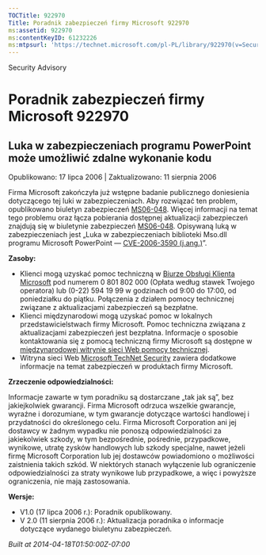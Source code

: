 ```yaml
---
TOCTitle: 922970
Title: Poradnik zabezpieczeń firmy Microsoft 922970
ms:assetid: 922970
ms:contentKeyID: 61232226
ms:mtpsurl: 'https://technet.microsoft.com/pl-PL/library/922970(v=Security.10)'
---
```


Security Advisory

Poradnik zabezpieczeń firmy Microsoft 922970
============================================

Luka w zabezpieczeniach programu PowerPoint może umożliwić zdalne wykonanie kodu
--------------------------------------------------------------------------------

Opublikowano: 17 lipca 2006 | Zaktualizowano: 11 sierpnia 2006

Firma Microsoft zakończyła już wstępne badanie publicznego doniesienia dotyczącego tej luki w zabezpieczeniach. Aby rozwiązać ten problem, opublikowano biuletyn zabezpieczeń [MS06-048](http://technet.microsoft.com/security/bulletin/ms06-048). Więcej informacji na temat tego problemu oraz łącza pobierania dostępnej aktualizacji zabezpieczeń znajdują się w biuletynie zabezpieczeń [MS06-048](http://technet.microsoft.com/security/bulletin/ms06-048). Opisywaną luką w zabezpieczeniach jest „Luka w zabezpieczeniach biblioteki Mso.dll programu Microsoft PowerPoint — [CVE-2006-3590 (j.ang.)](http://www.cve.mitre.org/cgi-bin/cvename.cgi?name=cve-2006-3590)”.

**Zasoby:**

-   Klienci mogą uzyskać pomoc techniczną w [Biurze Obsługi Klienta Microsoft](http://support.microsoft.com/contactus/?ws=support) pod numerem 0 801 802 000 (Opłata według stawek Twojego operatora) lub (0-22) 594 19 99 w godzinach od 9:00 do 17:00, od poniedziałku do piątku. Połączenia z działem pomocy technicznej związane z aktualizacjami zabezpieczeń są bezpłatne.
-   Klienci międzynarodowi mogą uzyskać pomoc w lokalnych przedstawicielstwach firmy Microsoft. Pomoc techniczna związana z aktualizacjami zabezpieczeń jest bezpłatna. Informacje o sposobie kontaktowania się z pomocą techniczną firmy Microsoft są dostępne w [międzynarodowej witrynie sieci Web pomocy technicznej](http://go.microsoft.com/fwlink/?linkid=21155).
-   Witryna sieci Web [Microsoft TechNet Security](http://www.microsoft.com/poland/technet/security/) zawiera dodatkowe informacje na temat zabezpieczeń w produktach firmy Microsoft.

**Zrzeczenie odpowiedzialności:**

Informacje zawarte w tym poradniku są dostarczane „tak jak są”, bez jakiejkolwiek gwarancji. Firma Microsoft odrzuca wszelkie gwarancje, wyraźne i dorozumiane, w tym gwarancje dotyczące wartości handlowej i przydatności do określonego celu. Firma Microsoft Corporation ani jej dostawcy w żadnym wypadku nie ponoszą odpowiedzialności za jakiekolwiek szkody, w tym bezpośrednie, pośrednie, przypadkowe, wynikowe, utratę zysków handlowych lub szkody specjalne, nawet jeżeli firmę Microsoft Corporation lub jej dostawców powiadomiono o możliwości zaistnienia takich szkód. W niektórych stanach wyłączenie lub ograniczenie odpowiedzialności za straty wynikowe lub przypadkowe, a więc i powyższe ograniczenia, nie mają zastosowania.

**Wersje:**

-   V1.0 (17 lipca 2006 r.): Poradnik opublikowany.
-   V 2.0 (11 sierpnia 2006 r.): Aktualizacja poradnika o informacje dotyczące wydanego biuletynu zabezpieczeń.

*Built at 2014-04-18T01:50:00Z-07:00*
